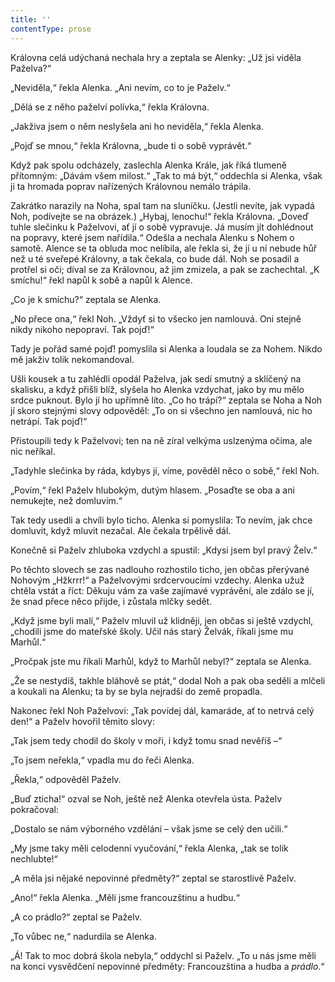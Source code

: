 ```yaml
---
title: ''
contentType: prose
---
```


Královna celá udýchaná nechala hry a zeptala se Alenky: „Už jsi viděla Paželva?“

„Neviděla,“ řekla Alenka. „Ani nevím, co to je Paželv.“

„Dělá se z něho paželví polívka,“ řekla Královna.

„Jakživa jsem o něm neslyšela ani ho neviděla,“ řekla Alenka.

„Pojď se mnou,“ řekla Královna, „bude ti o sobě vyprávět.“

Když pak spolu odcházely, zaslechla Alenka Krále, jak říká tlumeně přítomným: „Dávám všem milost.“ „Tak to má být,“ oddechla si Alenka, však ji ta hromada poprav nařízených Královnou nemálo trápila.

Zakrátko narazily na Noha, spal tam na sluníčku. (Jestli nevíte, jak vypadá Noh, podívejte se na obrázek.) „Hybaj, lenochu!“ řekla Královna. „Doveď tuhle slečinku k Paželvovi, ať jí o sobě vypravuje. Já musím jít dohlédnout na popravy, které jsem nařídila.“ Odešla a nechala Alenku s Nohem o samotě. Alence se ta obluda moc nelíbila, ale řekla si, že jí u ní nebude hůř než u té sveřepé Královny, a tak čekala, co bude dál. Noh se posadil a protřel si oči; díval se za Královnou, až jim zmizela, a pak se zachechtal. „K smíchu!“ řekl napůl k sobě a napůl k Alence.

„Co je k smíchu?“ zeptala se Alenka.

„No přece ona,“ řekl Noh. „Vždyť si to všecko jen namlouvá. Oni stejně nikdy nikoho nepopraví. Tak pojď!“

Tady je pořád samé pojď! pomyslila si Alenka a loudala se za Nohem. Nikdo mě jakživ tolik nekomandoval.

Ušli kousek a tu zahlédli opodál Paželva, jak sedí smutný a sklíčený na skalisku, a když přišli blíž, slyšela ho Alenka vzdychat, jako by mu mělo srdce puknout. Bylo jí ho upřímně líto. „Co ho trápí?“ zeptala se Noha a Noh jí skoro stejnými slovy odpověděl: „To on si všechno jen namlouvá, nic ho netrápí. Tak pojď!“

Přistoupili tedy k Paželvovi; ten na ně zíral velkýma uslzenýma očima, ale nic neříkal.

„Tadyhle slečinka by ráda, kdybys jí, víme, pověděl něco o sobě,“ řekl Noh.

„Povím,“ řekl Paželv hlubokým, dutým hlasem. „Posaďte se oba a ani nemukejte, než domluvím.“

Tak tedy usedli a chvíli bylo ticho. Alenka si pomyslila: To nevím, jak chce domluvit, když mluvit nezačal. Ale čekala trpělivě dál.

Konečně si Paželv zhluboka vzdychl a spustil: „Kdysi jsem byl pravý Želv.“

Po těchto slovech se zas nadlouho rozhostilo ticho, jen občas přerývané Nohovým „Hžkrrr!“ a Paželvovými srdcervoucími vzdechy. Alenka užuž chtěla vstát a říct: Děkuju vám za vaše zajímavé vyprávění, ale zdálo se jí, že snad přece něco přijde, i zůstala mlčky sedět.

„Když jsme byli malí,“ Paželv mluvil už klidněji, jen občas si ještě vzdychl, „chodili jsme do mateřské školy. Učil nás starý Želvák, říkali jsme mu Marhůl.“

„Pročpak jste mu říkali Marhůl, když to Marhůl nebyl?“ zeptala se Alenka.

„Že se nestydíš, takhle bláhově se ptát,“ dodal Noh a pak oba seděli a mlčeli a koukali na Alenku; ta by se byla nejradši do země propadla.

Nakonec řekl Noh Paželvovi: „Tak povídej dál, kamaráde, ať to netrvá celý den!“ a Paželv hovořil těmito slovy:

„Tak jsem tedy chodil do školy v moři, i když tomu snad nevěříš –“

„To jsem neřekla,“ vpadla mu do řeči Alenka.

„Řekla,“ odpověděl Paželv.

„Buď zticha!“ ozval se Noh, ještě než Alenka otevřela ústa. Paželv pokračoval:

„Dostalo se nám výborného vzdělání – však jsme se celý den učili.“

„My jsme taky měli celodenní vyučování,“ řekla Alenka, „tak se tolik nechlubte!“

„A měla jsi nějaké nepovinné předměty?“ zeptal se starostlivě Paželv.

„Ano!“ řekla Alenka. „Měli jsme francouzštinu a hudbu.“

„A co prádlo?“ zeptal se Paželv.

„To vůbec ne,“ nadurdila se Alenka.

„Á! Tak to moc dobrá škola nebyla,“ oddychl si Paželv. „To u nás jsme měli na konci vysvědčení nepovinné předměty: Francouzština a hudba a _prádlo_.“
